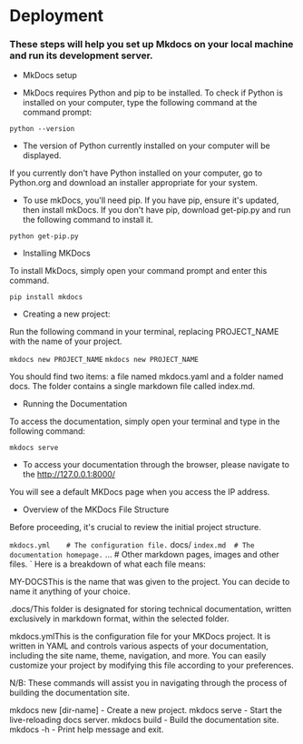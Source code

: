 # Deployment

### These steps will help you set up Mkdocs on your local machine and run its development server.

* MkDocs setup

* MkDocs requires Python and pip to be installed. To check if Python is installed on your computer, type the following command at the command prompt:

`python --version` 

* The version of Python currently installed on your computer will be displayed.

If you currently don't have Python installed on your computer, go to Python.org and download an installer appropriate for your system.

* To use mkDocs, you'll need pip. If you have pip, ensure it's updated, then install mkDocs. If you don't have pip, download get-pip.py and run the following command to install it.

`python get-pip.py`

* Installing MKDocs

To install MkDocs, simply open your command prompt and enter this command.

  `pip install mkdocs`

* Creating a new project:

Run the following command in your terminal, replacing PROJECT_NAME with the name of your project.

`mkdocs new PROJECT_NAME`
`mkdocs new PROJECT_NAME`

You should find two items: a file named mkdocs.yaml and a folder named docs. The folder contains a single markdown file called index.md.

* Running the Documentation

To access the documentation, simply open your terminal and type in the following command:

`mkdocs serve`

* To access your documentation through the browser, please navigate to the http://127.0.0.1:8000/

You will see a default MKDocs page when you access the IP address.

* Overview of the MKDocs File Structure

Before proceeding, it's crucial to review the initial project structure.

 `mkdocs.yml    # The configuration file.`
    docs/
        `index.md  # The documentation homepage.`
        ...        # Other markdown pages, images and other files.
`
Here is a breakdown of what each file means:

MY-DOCSThis is the name that was given to the project. You can decide to name it anything of your choice.

.docs/This folder is designated for storing technical documentation, written exclusively in markdown format, within the selected folder.

mkdocs.ymlThis is the configuration file for your MKDocs project. It is written in YAML and controls various aspects of your documentation, including the site name, theme, navigation, and more. You can easily customize your project by modifying this file according to your preferences.

N/B: These commands will assist you in navigating through the process of building the documentation site.

mkdocs new [dir-name] - Create a new project.
mkdocs serve - Start the live-reloading docs server.
mkdocs build - Build the documentation site.
mkdocs -h - Print help message and exit.